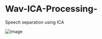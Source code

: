 # Wav-ICA-Processing-
Speech separation using ICA 

![image](https://github.com/hbumjj/Wav-ICA-Processing-/assets/95017140/a3eccd4a-18c5-4940-be4f-67c7c2a176c7)
